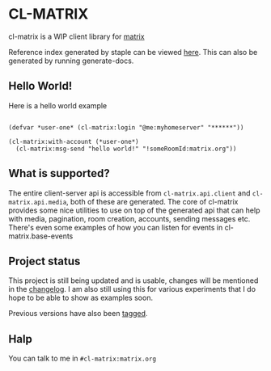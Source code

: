 # CL-MATRIX
cl-matrix is a WIP client library for [matrix](https://matrix.org)

Reference index generated by staple can be viewed [here](https://gnuxie.gitlab.io/cl-matrix). This can also be generated by running generate-docs.

## Hello World!
Here is a hello world example

```

(defvar *user-one* (cl-matrix:login "@me:myhomeserver" "******"))

(cl-matrix:with-account (*user-one*)
  (cl-matrix:msg-send "hello world!" "!someRoomId:matrix.org"))
```

## What is supported?
The entire client-server api is accessible from `cl-matrix.api.client` and `cl-matrix.api.media`, both of these are generated.
The core of cl-matrix provides some nice utilities to use on top of the generated api that can help with media, pagination, room creation, accounts, sending messages etc. There's even some examples of how you can listen for events in cl-matrix.base-events

## Project status
This project is still being updated and is usable, changes will be mentioned in the [changelog](https://gitlab.com/Gnuxie/cl-matrix/blob/master/CHANGELOG.md). I am also still using this for various experiments that I do hope to be able to show as examples soon.

Previous versions have also been [tagged](https://gitlab.com/Gnuxie/cl-matrix/-/tags).

## Halp
You can talk to me in `#cl-matrix:matrix.org`
